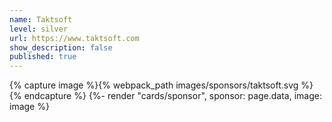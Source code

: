 ```yaml
---
name: Taktsoft
level: silver
url: https://www.taktsoft.com
show_description: false
published: true
---
```


{% capture image %}{% webpack_path images/sponsors/taktsoft.svg %}{% endcapture %}
{%- render "cards/sponsor", sponsor: page.data, image: image %}
